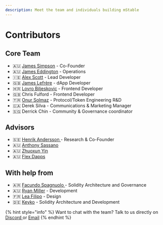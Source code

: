 ```yaml
---
description: Meet the team and individuals building mStable
---
```


# Contributors

## Core Team

* 🇦🇺 [James Simpson](https://www.linkedin.com/in/jamesronaldsimpson/) - Co-Founder
* 🇦🇺 [James Eddington](https://twitter.com/jwpeddington) - Operations
* 🇮🇪 [Alex Scott](https://www.linkedin.com/in/alex-scott-0341a976/) -  Lead Developer
* 🇬🇧 [James Lefrère](https://www.linkedin.com/in/james-lefrere/) -  dApp Developer
* 🇭🇷 [Lovro Biljeskovic](https://github.com/lovrobiljeskovic) - Frontend Developer
* 🇬🇧 Chris Fulford - Frontend Developer
* 🇹🇷 [Onur Solmaz](https://twitter.com/onurhsolmaz) - Protocol/Token Engineering R&D
* 🇨🇦 Derek Silva - Communications & Marketing Manager
* 🇸🇬 Derrick Chin - Community & Governance coordinator

## Advisors

* 🇸🇪 [Henrik Andersson ](https://www.linkedin.com/in/henrikandersson/)- Research & Co-Founder
* 🇦🇺 [Anthony Sassano](https://www.linkedin.com/in/asassano/)
* 🇦🇺 [Zhuoxun Yin](https://www.linkedin.com/in/zhuoxun-yin-3ba93728)
* 🇦🇺 [Flex Dapps](https://www.linkedin.com/company/flex-dapps/) 

## With help from

* 🇦🇷 [Facundo Spagnuolo ](https://www.linkedin.com/in/facuspagnuolo/)- Solidity Architecture and Governance
* 🇦🇺 [Ryan Miller](https://www.linkedin.com/in/ryan-miller-rozifus/) - Development
* 🇫🇷 [Lea Filipo](https://www.linkedin.com/in/leafilipowicz/) - Design 
* 🇩🇪 [Keyko](https://www.keyko.io/) - Solidity Architecture and Development

{% hint style="info" %}
Want to chat with the team? Talk to us directly on [Discor​​d ](https://discord.com/invite/pgCVG7e)or [Email](mailto:info@mstable.org)
{% endhint %}

